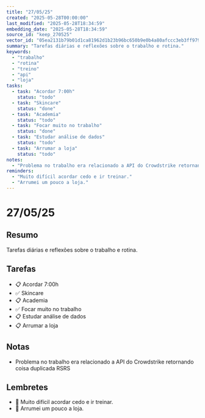 ```yaml
---
title: "27/05/25"
created: "2025-05-28T00:00:00"
last_modified: "2025-05-28T18:34:59"
embedding_date: "2025-05-28T18:34:59"
source_id: "keep_270525"
vector_id: "05ea2131b79b01d1ca81962d1b23b96bc650b9e0b4a80afccc3eb3ff979c9411"
summary: "Tarefas diárias e reflexões sobre o trabalho e rotina."
keywords:
  - "trabalho"
  - "rotina"
  - "treino"
  - "api"
  - "loja"
tasks:
  - task: "Acordar 7:00h"
    status: "todo"
  - task: "Skincare"
    status: "done"
  - task: "Academia"
    status: "todo"
  - task: "Focar muito no trabalho"
    status: "done"
  - task: "Estudar análise de dados"
    status: "todo"
  - task: "Arrumar a loja"
    status: "todo"
notes:
  - "Problema no trabalho era relacionado a API do Crowdstrike retornando coisa duplicada RSRS"
reminders:
  - "Muito difícil acordar cedo e ir treinar."
  - "Arrumei um pouco a loja."
---
```


# 27/05/25

## Resumo
Tarefas diárias e reflexões sobre o trabalho e rotina.

## Tarefas

- 📋 Acordar 7:00h
- ✅ Skincare
- 📋 Academia
- ✅ Focar muito no trabalho
- 📋 Estudar análise de dados
- 📋 Arrumar a loja

## Notas

- Problema no trabalho era relacionado a API do Crowdstrike retornando coisa duplicada RSRS

## Lembretes

- 🔔 Muito difícil acordar cedo e ir treinar.
- 🔔 Arrumei um pouco a loja.
